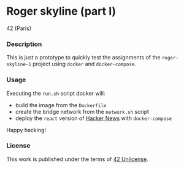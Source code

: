# **Roger skyline (part I)**

42 (Paris)

### **Description**

This is just a prototype to quickly test the assignments of the `roger-skyline-1` project
using `docker` and `docker-compose`.

### **Usage**

Executing the `run.sh` script docker will: 

+ build the image from the `Dockerfile` 
+ create the bridge network from the `network.sh` script
+ deploy the `react` version of [Hacker News](https://news.ycombinator.com/) with `docker-compose`

Happy hacking!

### **License**

This work is published under the terms of [42 Unlicense](https://github.com/gcamerli/42unlicense).
